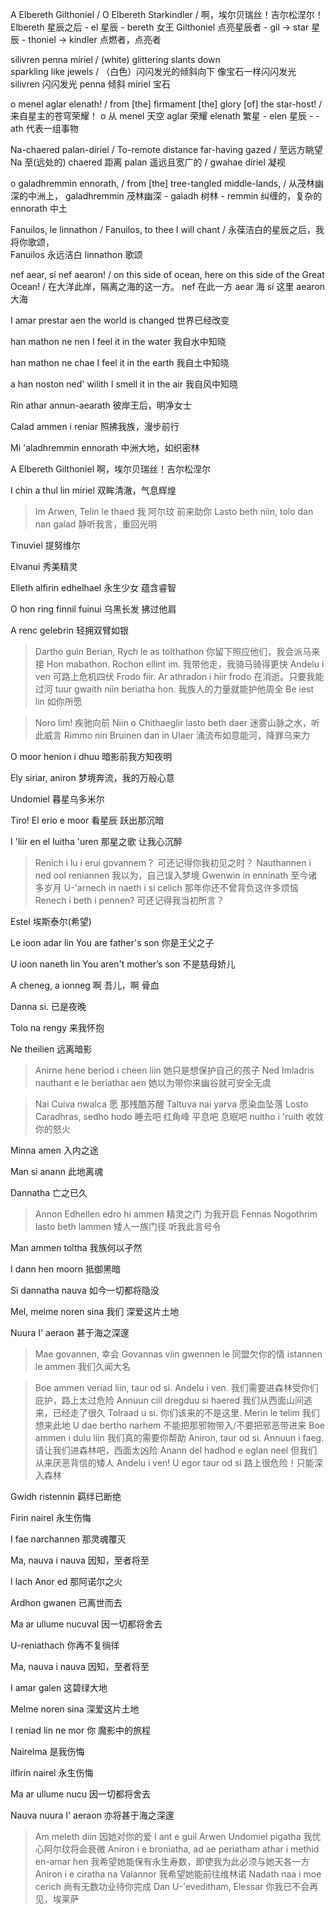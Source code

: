 A Elbereth Gilthoniel /
O Elbereth Starkindler  /
啊，埃尔贝瑞丝！吉尔松涅尔！  
	Elbereth 星辰之后
	- el 星辰
	- bereth 女王
	Gilthoniel 点亮星辰者
	- gil -> star 星辰
	- thoniel -> kindler 点燃者，点亮者

silivren penna míriel /
(white) glittering slants down  
sparkling like jewels  /
（白色）闪闪发光的倾斜向下
像宝石一样闪闪发光
	silivren 闪闪发光
	penna 倾斜
	míriel 宝石

o menel aglar elenath! /
from \[the] firmament \[the] glory \[of] the star-host!   /
来自星主的苍穹荣耀！
	o 从
	menel 天空
	aglar 荣耀
	elenath 繁星
	- elen 星辰
	- -ath 代表一组事物

Na-chaered palan-díriel /
To-remote distance far-having gazed /
至远方眺望
	Na 至(远处的)
	chaered 距离
	palan 遥远且宽广的 / gwahae
	díriel 凝视

o galadhremmin ennorath, /
from \[the] tree-tangled middle-lands,   /
从茂林幽深的中洲上，
	galadhremmin 茂林幽深
	- galadh 树林
	- remmin 纠缠的，复杂的
	ennorath 中土

Fanuilos, le linnathon /
Fanuilos, to thee I will chant  /
永葆洁白的星辰之后，我将你歌颂，  
	Fanuilos 永远洁白
	linnathon 歌颂

nef aear, sí nef aearon! /
on this side of ocean, here on this side of the Great Ocean! /
在大洋此岸，隔离之海的这一方。
	nef 在此一方
	aear 海
	sí 这里
	aearon 大海


I amar prestar aen
the world is changed
世界已经改变

han mathon ne nen
I feel it in the water
我自水中知晓

han mathon ne chae
I feel it in the earth
我自土中知晓

a han noston ned' wilith
I smell it in the air
我自风中知晓



Rin athar annun-aearath
彼岸王后，明净女士

Calad ammen i reniar
照拂我族，漫步前行

Mi 'aladhremmin ennorath
中洲大地，如织密林

A Elbereth Gilthoniel
啊，埃尔贝瑞丝！吉尔松涅尔

I chin a thul lin miriel
双眸清澈，气息辉煌



> Im Arwen, Telin le thaed
> 我 阿尔玟 前来助你
> Lasto beth niin, tolo dan nan galad
> 静听我言，重回光明



Tinuviel
提努维尔

Elvanui
秀美精灵

Elleth alfirin edhelhael
永生少女 蕴含睿智

O hon ring finnil fuinui
乌黑长发 拂过他肩

A renc gelebrin
轻拥双臂如银



> Dartho guin Berian, Rych le as tolthathon
> 你留下照应他们，我会派马来接
> Hon mabathon. Rochon ellint im.
> 我带他走，我骑马骑得更快
> Andelu i ven
> 可路上危机四伏
> Frodo fiir. Ar athradon i hiir
> frodo 在消逝。只要我能过河
> tuur gwaith niin beriatha hon.
> 我族人的力量就能护他周全
> Be iest lin
> 如你所愿

> Noro lim!
> 疾驰向前
> Niin o Chithaeglir lasto beth daer
> 迷雾山脉之水，听此威言
> Rimmo nin Bruinen dan in Ulaer
> 涌流布如意能河，降罪乌来力



O moor henion i dhuu
暗影前我方知夜明

Ely siriar, aniron
梦境奔流，我的万般心意

Undomiel
暮星乌多米尔

Tiro! El erio e moor
看星辰 跃出那沉暗

I 'liir en el luitha 'uren
那星之歌 让我心沉醉



> Renich i lu i erui govannem？
> 可还记得你我初见之时？
> Nauthannen i ned ool reniannen
> 我以为，自己误入梦境
> Gwenwin in enninath
> 至今诸多岁月
> U-'arnech in naeth i si celich
> 那年你还不曾背负这许多烦恼
>  Renech i beth i pennen?
>  可还记得我当初所言？

Estel
埃斯泰尔(希望)

Le ioon adar lin
You are father's son 
你是王父之子

U ioon naneth lin
You aren't mother’s son
不是慈母娇儿

A cheneg, a ionneg
啊 吾儿，啊 骨血

Danna si.
已是夜晚

Tolo na rengy
来我怀抱

Ne theilien
远离暗影

> Anirne hene beriod i cheen liin
> 她只是想保护自己的孩子
> Ned Imladris nauthant e le beriathar aen
> 她以为带你来幽谷就可安全无虞

> Nai Cuiva nwalca
> 愿 那残酷苏醒
> Taltuva nai yarva
> 愿染血坠落
> Losto Caradhras, sedho hodo
> 睡去吧 红角峰 平息吧 息眠吧
> nuitho i 'ruith
> 收敛你的怒火

Minna amen
入内之途

Man si anann
此地离魂

Dannatha
亡之已久

> Annon Edhellen edro hi ammen
> 精灵之门 为我开启
> Fennas Nogothrim lasto beth lammen
> 矮人一族门径 听我此言号令

Man ammen toltha
我族何以孑然

I dann hen moorn
抵御黑暗

Si dannatha nauva
如今一切都将隐没

Mel, melme noren sina
我们 深爱这片土地

Nuura I' aeraon
甚于海之深邃

> Mae govannen,
> 幸会
> Govannas viin gwennen le
> 同盟欠你的情
> istannen le ammen
> 我们久闻大名

> Boe ammen veriad liin, taur od si. Andelu i ven.
> 我们需要进森林受你们庇护，路上太过危险
> Annuun ciil dregduu si haered
> 我们从西面山间逃来，已经走了很久
> Tolraad u si.
> 你们该来的不是这里.
> Merin le telim
> 我们想来此地
> U dae bertho narhem
> 不能把那邪物带入/不要把邪恶带进来
> Boe ammen i dulu liin
> 我们真的需要你帮助
> Aniron, taur od si. Annuun i faeg.
> 请让我们进森林吧，西面太凶险
> Anann del hadhod e eglan neel
> 但我们从来厌恶背信的矮人
> Andelu i ven! U egor taur od si
> 路上很危险！只能深入森林

Gwidh ristennin
羁绊已断绝

Firin nairel
永生伤悔

I fae narchannen
那灵魂覆灭

Ma, nauva i nauva
因知，至者将至

I lach Anor ed
那阿诺尔之火

Ardhon gwanen
已离世而去

Ma ar ullume nucuval
因一切都将舍去

U-reniathach
你再不复徜徉

Ma, nauva i nauva
因知，至者将至

I amar galen
这碧绿大地

Melme noren sina
深爱这片土地

I reniad lin ne mor
你 魔影中的旅程

Nairelma
是我伤悔

ilfirin nairel
永生伤悔

Ma ar ullume nucu
因一切都将舍去

Nauva nuura I' aeraon
亦将甚于海之深邃

> Am meleth diin
> 因她对你的爱
> I ant e guil Arwen Undomiel pigatha
> 我忧心阿尔玟将会衰微
> Aniron i e broniatha, ad ae periatham athar i methid en-amar hen
> 我希望她能保有永生寿数，即使我为此必须与她天各一方
> Aniron i e ciratha na Valannor
> 我希望她能前往维林诺
> Nadath naa i moe cerich
> 尚有无数功业待你完成
> Dan U-'eveditham, Elessar
> 你我已不会再见，埃莱萨
